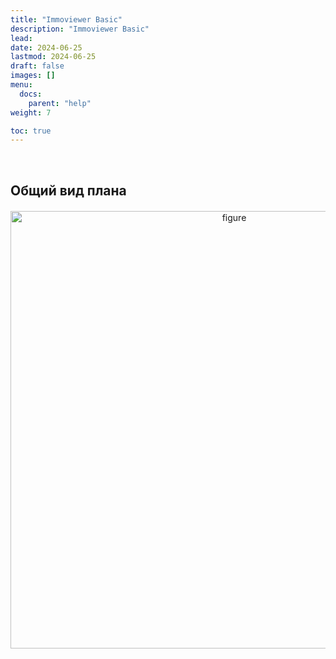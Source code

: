 ```yaml
---
title: "Immoviewer Basic"
description: "Immoviewer Basic"
lead:
date: 2024-06-25
lastmod: 2024-06-25
draft: false
images: []
menu:
  docs:
    parent: "help"
weight: 7

toc: true
---
```


<head>
<meta charset="utf-8">
<title>Lightbox Example</title>
<link rel="stylesheet" href="https://cdnjs.cloudflare.com/ajax/libs/lightbox2/2.11.0/css/lightbox.css">
</head>
<body>


<br>

## Общий вид плана

<div style="text-align: center; margin: 20px 0;">
  <a href="/Immo_Basic(1).jpg" data-lightbox="example-1">
    <img src="/Immo_Basic(1).jpg" alt="figure" style="width: 700px;" />
  </a>
</div>

<script src="https://cdnjs.cloudflare.com/ajax/libs/jquery/3.3.1/jquery.min.js"></script>
<script src="https://stackpath.bootstrapcdn.com/bootstrap/4.3.1/js/bootstrap.min.js"></script>
<script src="https://cdnjs.cloudflare.com/ajax/libs/lightbox2/2.11.0/js/lightbox.js"></script>
</body>


